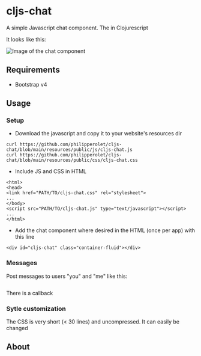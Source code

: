# cljs-chat

A simple Javascript chat component. The in Clojurescript

It looks like this:

![Image of the chat component](chat-image.png)

## Requirements
- Bootstrap v4

## Usage
### Setup
- Download the javascript and copy it to your website's resources dir
```
curl https://github.com/philipperolet/cljs-chat/blob/main/resources/public/js/cljs-chat.js
curl https://github.com/philipperolet/cljs-chat/blob/main/resources/public/css/cljs-chat.css
```

- Include JS and CSS in HTML
```
<html>
<head>
<link href="PATH/TO/cljs-chat.css" rel="stylesheet">
...
</body>
<script src="PATH/TO/cljs-chat.js" type="text/javascript"></script>
...
</html>
```

- Add the chat component where desired in the HTML (once per app) with this line
```
<div id="cljs-chat" class="container-fluid"></div>
```
### Messages
Post messages to users "you" and "me" like this:
```
```

There is a callback

### Sytle customization
The CSS is very short (< 30 lines) and uncompressed. It can easily be changed

## About
